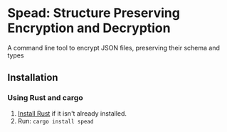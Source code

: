 # Spead: Structure Preserving Encryption and Decryption

A command line tool to encrypt JSON files, preserving their schema and types

## Installation

### Using Rust and cargo 

1. [Install Rust](https://rust-lang.org/tools/install/) if it isn't already installed.
2. Run: `cargo install spead`



